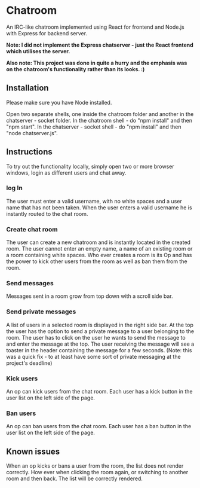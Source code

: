 # Chatroom
An IRC-like chatroom implemented using React for frontend and Node.js with Express for backend server. 

**Note: I did not implement the Express chatserver - just the React frontend which utilises the server.**

**Also note: This project was done in quite a hurry and the emphasis was on the chatroom's functionality rather than its looks. :)**

## Installation
Please make sure you have Node installed.

Open two separate shells, one inside the chatroom folder and another in the chatserver - socket folder.
In the chatroom shell - do "npm install" and then "npm start".
In the chatserver - socket shell - do "npm install" and then "node chatserver.js".

## Instructions
To try out the functionality locally, simply open two or more browser windows, login as different users and chat away. 

### log In
The user must enter a valid username, with no white spaces and a user name that has not been taken. When the user enters a valid username he is instantly routed to the chat room.

### Create chat room
The user can create a new chatroom and is instantly located in the created room. The user cannot enter an empty name, a name of an existing room or a room containing white spaces. Who ever creates a room is its Op and has the power to kick other users from the room as well as ban them from the room.

### Send messages
Messages sent in a room grow from top down with a scroll side bar.

### Send private messages
A list of users in a selected room is displayed in the right side bar. At the top the user has the option to send a private message to a user belonging to the room. The user has to click on the user he wants to send the message to and enter the message at the top. The user receiving the message will see a toaster in the header containing the message for a few seconds. (Note: this was a quick fix - to at least have some sort of private messaging at the project's deadline)

### Kick users
An op can kick users from the chat room. Each user has a kick button in the user list on the left side of the page.

### Ban users
An op can ban users from the chat room. Each user has a ban button in the user list on the left side of the page.

## Known issues
When an op kicks or bans a user from the room, the list does not render correctly. How ever when clicking the room again, or switching to another room and then back. The list will be correctly rendered.
